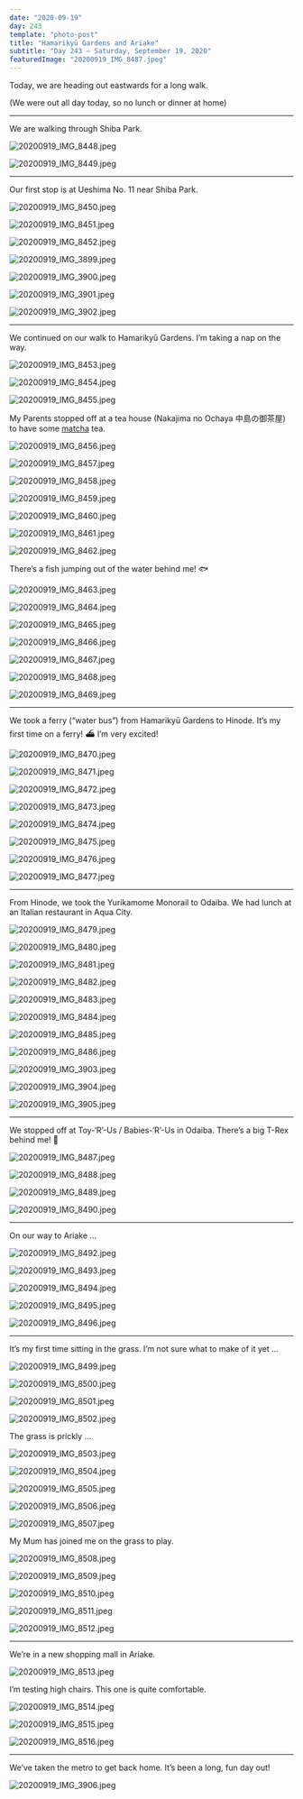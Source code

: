 ```yaml
---
date: "2020-09-19"
day: 243
template: "photo-post"
title: "Hamarikyū Gardens and Ariake"
subtitle: "Day 243 – Saturday, September 19, 2020"
featuredImage: "20200919_IMG_8487.jpeg"
---
```


Today, we are heading out eastwards for a long walk.

(We were out all day today, so no lunch or dinner at home)

<hr />

We are walking through Shiba Park.

![20200919_IMG_8448.jpeg](20200919_IMG_8448.jpeg)

![20200919_IMG_8449.jpeg](20200919_IMG_8449.jpeg)

<hr />

Our first stop is at Ueshima No. 11 near Shiba Park.

![20200919_IMG_8450.jpeg](20200919_IMG_8450.jpeg)

![20200919_IMG_8451.jpeg](20200919_IMG_8451.jpeg)

![20200919_IMG_8452.jpeg](20200919_IMG_8452.jpeg)

![20200919_IMG_3899.jpeg](20200919_IMG_3899.jpeg)

![20200919_IMG_3900.jpeg](20200919_IMG_3900.jpeg)

![20200919_IMG_3901.jpeg](20200919_IMG_3901.jpeg)

![20200919_IMG_3902.jpeg](20200919_IMG_3902.jpeg)

<hr />

We continued on our walk to Hamarikyū Gardens. I’m taking a nap on the way.

![20200919_IMG_8453.jpeg](20200919_IMG_8453.jpeg)

![20200919_IMG_8454.jpeg](20200919_IMG_8454.jpeg)

![20200919_IMG_8455.jpeg](20200919_IMG_8455.jpeg)

My Parents stopped off at a tea house (Nakajima no Ochaya 中島の御茶屋) to have some <a href="https://en.wikipedia.org/wiki/Matcha">matcha</a> tea.

![20200919_IMG_8456.jpeg](20200919_IMG_8456.jpeg)

![20200919_IMG_8457.jpeg](20200919_IMG_8457.jpeg)

![20200919_IMG_8458.jpeg](20200919_IMG_8458.jpeg)

![20200919_IMG_8459.jpeg](20200919_IMG_8459.jpeg)

![20200919_IMG_8460.jpeg](20200919_IMG_8460.jpeg)

![20200919_IMG_8461.jpeg](20200919_IMG_8461.jpeg)

![20200919_IMG_8462.jpeg](20200919_IMG_8462.jpeg)

There’s a fish jumping out of the water behind me! 🐟

![20200919_IMG_8463.jpeg](20200919_IMG_8463.jpeg)

![20200919_IMG_8464.jpeg](20200919_IMG_8464.jpeg)

![20200919_IMG_8465.jpeg](20200919_IMG_8465.jpeg)

![20200919_IMG_8466.jpeg](20200919_IMG_8466.jpeg)

![20200919_IMG_8467.jpeg](20200919_IMG_8467.jpeg)

![20200919_IMG_8468.jpeg](20200919_IMG_8468.jpeg)

![20200919_IMG_8469.jpeg](20200919_IMG_8469.jpeg)

<hr />

We took a ferry (“water bus”) from Hamarikyū Gardens to Hinode. It’s my first time on a ferry! ⛴ I’m very excited!

![20200919_IMG_8470.jpeg](20200919_IMG_8470.jpeg)

![20200919_IMG_8471.jpeg](20200919_IMG_8471.jpeg)

![20200919_IMG_8472.jpeg](20200919_IMG_8472.jpeg)

![20200919_IMG_8473.jpeg](20200919_IMG_8473.jpeg)

![20200919_IMG_8474.jpeg](20200919_IMG_8474.jpeg)

![20200919_IMG_8475.jpeg](20200919_IMG_8475.jpeg)

![20200919_IMG_8476.jpeg](20200919_IMG_8476.jpeg)

![20200919_IMG_8477.jpeg](20200919_IMG_8477.jpeg)

<hr />

From Hinode, we took the Yurikamome Monorail to Odaiba. We had lunch at an Italian restaurant in Aqua City.

![20200919_IMG_8479.jpeg](20200919_IMG_8479.jpeg)

![20200919_IMG_8480.jpeg](20200919_IMG_8480.jpeg)

![20200919_IMG_8481.jpeg](20200919_IMG_8481.jpeg)

![20200919_IMG_8482.jpeg](20200919_IMG_8482.jpeg)

![20200919_IMG_8483.jpeg](20200919_IMG_8483.jpeg)

![20200919_IMG_8484.jpeg](20200919_IMG_8484.jpeg)

![20200919_IMG_8485.jpeg](20200919_IMG_8485.jpeg)

![20200919_IMG_8486.jpeg](20200919_IMG_8486.jpeg)

![20200919_IMG_3903.jpeg](20200919_IMG_3903.jpeg)

![20200919_IMG_3904.jpeg](20200919_IMG_3904.jpeg)

![20200919_IMG_3905.jpeg](20200919_IMG_3905.jpeg)

<hr />

We stopped off at Toy-‘R’-Us / Babies-‘R’-Us in Odaiba. There’s a big T-Rex behind me! 🦖

![20200919_IMG_8487.jpeg](20200919_IMG_8487.jpeg)

![20200919_IMG_8488.jpeg](20200919_IMG_8488.jpeg)

![20200919_IMG_8489.jpeg](20200919_IMG_8489.jpeg)

![20200919_IMG_8490.jpeg](20200919_IMG_8490.jpeg)

<hr />

On our way to Ariake …

![20200919_IMG_8492.jpeg](20200919_IMG_8492.jpeg)

![20200919_IMG_8493.jpeg](20200919_IMG_8493.jpeg)

![20200919_IMG_8494.jpeg](20200919_IMG_8494.jpeg)

![20200919_IMG_8495.jpeg](20200919_IMG_8495.jpeg)

![20200919_IMG_8496.jpeg](20200919_IMG_8496.jpeg)

<hr />

It’s my first time sitting in the grass. I’m not sure what to make of it yet …

![20200919_IMG_8499.jpeg](20200919_IMG_8499.jpeg)

![20200919_IMG_8500.jpeg](20200919_IMG_8500.jpeg)

![20200919_IMG_8501.jpeg](20200919_IMG_8501.jpeg)

![20200919_IMG_8502.jpeg](20200919_IMG_8502.jpeg)

The grass is prickly …

![20200919_IMG_8503.jpeg](20200919_IMG_8503.jpeg)

![20200919_IMG_8504.jpeg](20200919_IMG_8504.jpeg)

![20200919_IMG_8505.jpeg](20200919_IMG_8505.jpeg)

![20200919_IMG_8506.jpeg](20200919_IMG_8506.jpeg)

![20200919_IMG_8507.jpeg](20200919_IMG_8507.jpeg)

My Mum has joined me on the grass to play.

![20200919_IMG_8508.jpeg](20200919_IMG_8508.jpeg)

![20200919_IMG_8509.jpeg](20200919_IMG_8509.jpeg)

![20200919_IMG_8510.jpeg](20200919_IMG_8510.jpeg)

![20200919_IMG_8511.jpeg](20200919_IMG_8511.jpeg)

![20200919_IMG_8512.jpeg](20200919_IMG_8512.jpeg)

<hr />

We’re in a new shopping mall in Ariake.

![20200919_IMG_8513.jpeg](20200919_IMG_8513.jpeg)

I’m testing high chairs. This one is quite comfortable.

![20200919_IMG_8514.jpeg](20200919_IMG_8514.jpeg)

![20200919_IMG_8515.jpeg](20200919_IMG_8515.jpeg)

![20200919_IMG_8516.jpeg](20200919_IMG_8516.jpeg)

<hr />

We’ve taken the metro to get back home. It’s been a long, fun day out!

![20200919_IMG_3906.jpeg](20200919_IMG_3906.jpeg)
